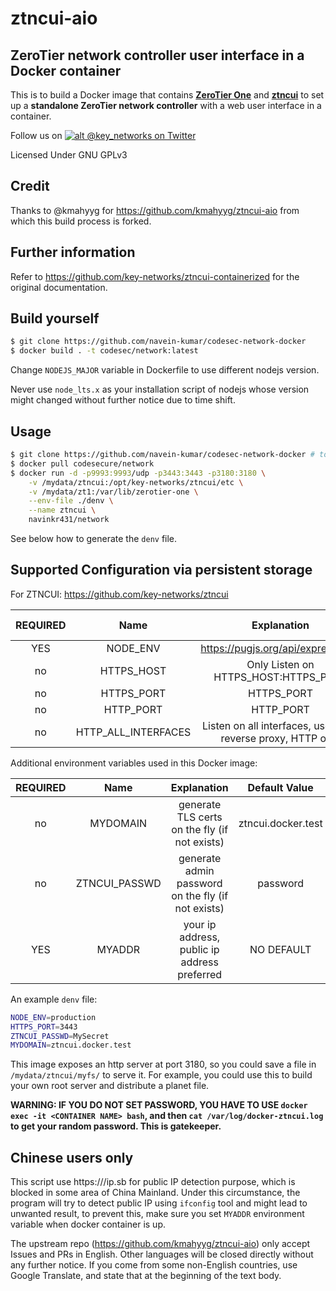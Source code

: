 # ztncui-aio
## ZeroTier network controller user interface in a Docker container

This is to build a Docker image that contains **[ZeroTier One](https://www.zerotier.com/download.shtml)** and **[ztncui](https://key-networks.com/ztncui)** to set up a **standalone ZeroTier network controller** with a web user interface in a container.

Follow us on [![alt @key_networks on Twitter](https://i.imgur.com/wWzX9uB.png)](https://twitter.com/key_networks)

Licensed Under GNU GPLv3

## Credit
Thanks to @kmahyyg for https://github.com/kmahyyg/ztncui-aio from which this build process is forked.

## Further information
Refer to https://github.com/key-networks/ztncui-containerized for the original documentation.

## Build yourself

```bash
$ git clone https://github.com/navein-kumar/codesec-network-docker
$ docker build . -t codesec/network:latest
```

Change `NODEJS_MAJOR` variable in Dockerfile to use different nodejs version.

Never use `node_lts.x` as your installation script of nodejs whose version might changed without further notice due to time shift.

## Usage

```bash
$ git clone https://github.com/navein-kumar/codesec-network-docker # to get a copy of denv file, otherwise make your own
$ docker pull codesecure/network
$ docker run -d -p9993:9993/udp -p3443:3443 -p3180:3180 \
    -v /mydata/ztncui:/opt/key-networks/ztncui/etc \
    -v /mydata/zt1:/var/lib/zerotier-one \
    --env-file ./denv \
    --name ztncui \
    navinkr431/network
```

See below how to generate the `denv` file.

## Supported Configuration via persistent storage

For ZTNCUI: https://github.com/key-networks/ztncui

| REQUIRED | Name | Explanation | Default Value |
|:--------:|:--------:|:--------:|:--------:|
| YES | NODE_ENV | https://pugjs.org/api/express.html | production |
| no | HTTPS_HOST | Only Listen on HTTPS_HOST:HTTPS_PORT | NO DEFAULT |
| no | HTTPS_PORT | HTTPS_PORT | 3443 |
| no | HTTP_PORT | HTTP_PORT | 3000 |
| no | HTTP_ALL_INTERFACES | Listen on all interfaces, useful for reverse proxy, HTTP only | NO DEFAULT |

Additional environment variables used in this Docker image:

| REQUIRED | Name | Explanation | Default Value |
|:--------:|:--------:|:--------:|:--------:|
| no | MYDOMAIN | generate TLS certs on the fly (if not exists) | ztncui.docker.test |
| no | ZTNCUI_PASSWD | generate admin password on the fly (if not exists) | password |
| YES | MYADDR | your ip address, public ip address preferred | NO DEFAULT |

An example `denv` file:
```bash
NODE_ENV=production
HTTPS_PORT=3443
ZTNCUI_PASSWD=MySecret
MYDOMAIN=ztncui.docker.test
```

This image exposes an http server at port 3180, so you could save a file in `/mydata/ztncui/myfs/` to serve it. For example, you could use this to build your own root server and distribute a planet file.

**WARNING: IF YOU DO NOT SET PASSWORD, YOU HAVE TO USE `docker exec -it <CONTAINER NAME> bash`, and then `cat /var/log/docker-ztncui.log` to get your random password. This is gatekeeper.**

## Chinese users only

This script use https:///ip.sb for public IP detection purpose, which is blocked in some area of China Mainland. Under this circumstance, the program will try to detect public IP using `ifconfig` tool and might lead to unwanted result, to prevent this, make sure you set `MYADDR` environment variable when docker container is up.

The upstream repo (https://github.com/kmahyyg/ztncui-aio) only accept Issues and PRs in English. Other languages will be closed directly without any further notice. If you come from some non-English countries, use Google Translate, and state that at the beginning of the text body.

